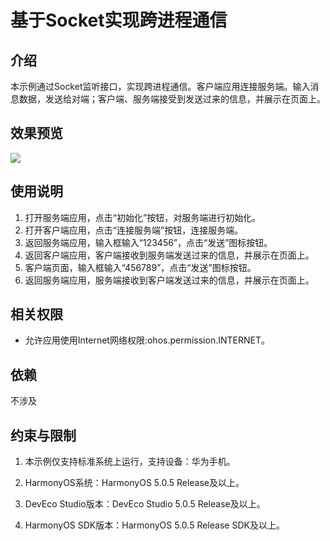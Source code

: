 # 基于Socket实现跨进程通信

## 介绍

本示例通过Socket监听接口，实现跨进程通信。客户端应用连接服务端。输入消息数据，发送给对端；客户端、服务端接受到发送过来的信息，并展示在页面上。

## 效果预览

![](screenshots/device/SocketCommunication.gif)

## 使用说明

1. 打开服务端应用，点击“初始化”按钮，对服务端进行初始化。
2. 打开客户端应用，点击“连接服务端”按钮，连接服务端。
3. 返回服务端应用，输入框输入“123456”，点击“发送”图标按钮。
4. 返回客户端应用，客户端接收到服务端发送过来的信息，并展示在页面上。
5. 客户端页面，输入框输入“456789”，点击“发送”图标按钮。
6. 返回服务端应用，服务端接收到客户端发送过来的信息，并展示在页面上。

## 相关权限

- 允许应用使用Internet网络权限:ohos.permission.INTERNET。

## 依赖

不涉及

## 约束与限制

1. 本示例仅支持标准系统上运行，支持设备：华为手机。

2. HarmonyOS系统：HarmonyOS 5.0.5 Release及以上。

3. DevEco Studio版本：DevEco Studio 5.0.5 Release及以上。

4. HarmonyOS SDK版本：HarmonyOS 5.0.5 Release SDK及以上。